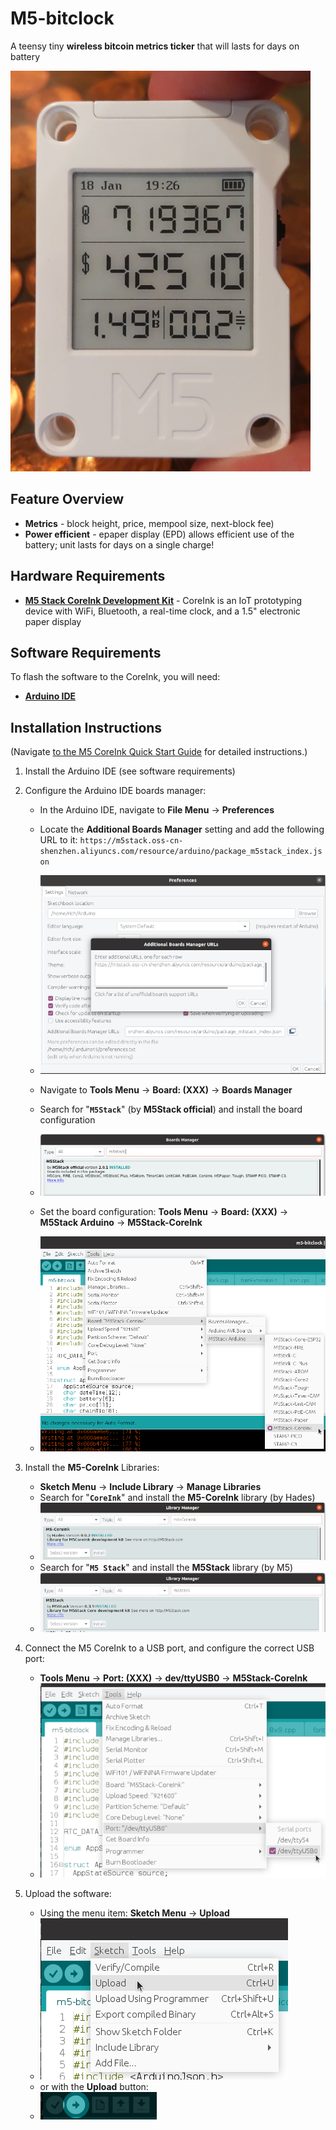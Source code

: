 # M5-bitclock

A teensy tiny **wireless bitcoin metrics ticker** that will lasts for days on battery

![m5-bitclock](docs/pictures/m5-bitclock.png)

## Feature Overview

* **Metrics** - block height, price, mempool size, next-block fee)
* **Power efficient** - epaper display (EPD) allows efficient use of the battery; unit lasts for days on a single charge!

## Hardware Requirements
* **[M5 Stack CoreInk Development Kit](https://shop.m5stack.com/products/m5stack-esp32-core-ink-development-kit1-54-elnk-display)** - CoreInk is an IoT prototyping device with WiFi, Bluetooth, a real-time clock, and a 1.5" electronic paper display

## Software Requirements
To flash the software to the CoreInk, you will need:

* **[Arduino IDE](https://www.arduino.cc/en/Main/Software)**

## Installation Instructions 

(Navigate [to the M5 CoreInk Quick Start Guide](https://docs.m5stack.com/en/quick_start/coreink/arduino) for detailed instructions.)

1. Install the Arduino IDE (see software requirements)
2. Configure the Arduino IDE boards manager:
   
   * In the Arduino IDE, navigate to **File Menu** -> **Preferences**
  
   * Locate the **Additional Boards Manager** setting and add the following URL to it: `https://m5stack.oss-cn-shenzhen.aliyuncs.com/resource/arduino/package_m5stack_index.json` 
   * ![additional-boards](docs/pictures/preferences-m5-arduino.png)
  
   * Navigate to **Tools Menu** -> **Board: (XXX)** -> **Boards Manager** 
   * Search for "**`M5Stack`**" (by **M5Stack official**) and install the board configuration 
   * ![boards-manager](docs/pictures/boards-manager-m5stack.png)
   * Set the board configuration: **Tools Menu** -> **Board: (XXX)** -> **M5Stack Arduino** -> **M5Stack-CoreInk** 
   * ![boards-menu](docs/pictures/boards-menu.png)
3. Install the **M5-CoreInk** Libraries:
   * **Sketch Menu** -> **Include Library** -> **Manage Libraries** 
   * Search for "**`CoreInk`**" and install the **M5-CoreInk** library (by Hades) 
   * ![libraries-coreink](docs/pictures/library-manager-coreink.png)
   * Search for "**`M5 Stack`**" and install the **M5Stack** library (by M5) 
   * ![libraries-m5stack](docs/pictures/library-manager-m5stack.png)

4. Connect the M5 CoreInk to a USB port, and configure the correct USB port:
   * **Tools Menu** -> **Port: (XXX)** -> **dev/ttyUSB0** -> **M5Stack-CoreInk**
   * ![ports-menu](docs/pictures/port-menu.png)

5. Upload the software:
   * Using the menu item: **Sketch Menu** -> **Upload** 
   * ![menu-upload](docs/pictures/sketch-upload.png)
   * or with the **Upload** button: 
   * ![upload-button](docs/pictures/upload-button.png)